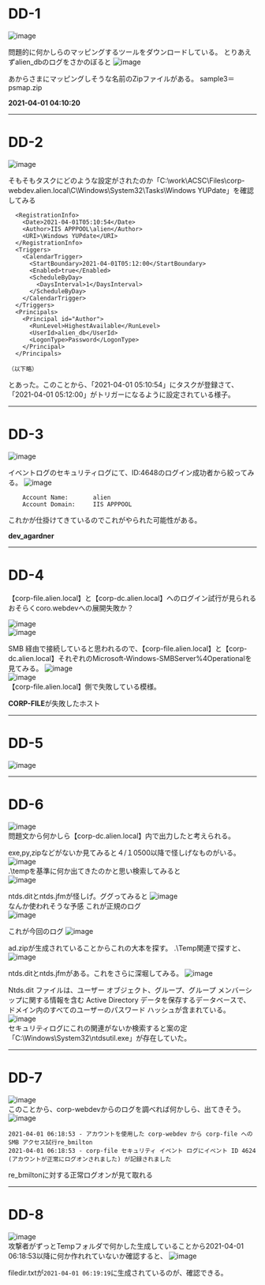 # DD-1
![image](https://github.com/user-attachments/assets/6c83db53-327c-4e79-a601-77cd28faee0b)  

問題的に何かしらのマッピングするツールをダウンロードしている。
とりあえずalien_dbのログをさかのぼると
![image](https://github.com/user-attachments/assets/27c32a73-ec7e-4a82-bd64-587e445f18a5)

あからさまにマッピングしそうな名前のZipファイルがある。
sample3＝psmap.zip

**2021-04-01 04:10:20**

***
# DD-2
![image](https://github.com/user-attachments/assets/2ac92264-ff02-4b22-92fe-2d1939ae90c7)

そもそもタスクにどのような設定がされたのか「C:\work\ACSC\Files\corp-webdev.alien.local\C\Windows\System32\Tasks\Windows YUPdate」を確認してみる
```Windows YUPdate
  <RegistrationInfo>
    <Date>2021-04-01T05:10:54</Date>
    <Author>IIS APPPOOL\alien</Author>
    <URI>\Windows YUPdate</URI>
  </RegistrationInfo>
  <Triggers>
    <CalendarTrigger>
      <StartBoundary>2021-04-01T05:12:00</StartBoundary>
      <Enabled>true</Enabled>
      <ScheduleByDay>
        <DaysInterval>1</DaysInterval>
      </ScheduleByDay>
    </CalendarTrigger>
  </Triggers>
  <Principals>
    <Principal id="Author">
      <RunLevel>HighestAvailable</RunLevel>
      <UserId>alien_db</UserId>
      <LogonType>Password</LogonType>
    </Principal>
  </Principals>

（以下略）
```
とあった。このことから、「2021-04-01 05:10:54」にタスクが登録さて、「2021-04-01 05:12:00」がトリガーになるように設定されている様子。


***
# DD-3
![image](https://github.com/user-attachments/assets/dd8986ad-62c8-47eb-a2dd-c3581a1b92e8)   

イベントログのセキュリティログにて、ID:4648のログイン成功者から絞ってみる。
![image](https://github.com/user-attachments/assets/5441c4b2-964c-4eb5-b7d2-21333225e86c)
```
	Account Name:		alien
	Account Domain:		IIS APPPOOL
```

これかが仕掛けてきているのでこれがやられた可能性がある。

**dev_agardner**

***
# DD-4
【corp-file.alien.local】と【corp-dc.alien.local】へのログイン試行が見られる
おそらくcoro.webdevへの展開失敗か？

![image](https://github.com/user-attachments/assets/af0bfb1e-aa33-41f1-bb96-9681e40a5672)    
![image](https://github.com/user-attachments/assets/6bcc10e0-5942-4536-a0ca-4a53f5087b6b)  

SMB 経由で接続していると思われるので、【corp-file.alien.local】と【corp-dc.alien.local】それぞれのMicrosoft-Windows-SMBServer%4Operationalを見てみる。
![image](https://github.com/user-attachments/assets/be8268ea-3cca-4630-a90b-b3f9186a9391)  
![image](https://github.com/user-attachments/assets/a5334940-d5a0-45c1-be27-1e8334f0a55d)  
【corp-file.alien.local】側で失敗している模様。

**CORP-FILE**が失敗したホスト

***
# DD-5
![image](https://github.com/user-attachments/assets/3e07c3c0-de97-4072-9cf0-429164c6d752)


***
# DD-6
![image](https://github.com/user-attachments/assets/2ae8fe50-40c3-47a5-957d-fdde9bd567c9)  
問題文から何かしら【corp-dc.alien.local】内で出力したと考えられる。

exe,py,zipなどがないか見てみると４/１0500以降で怪しげなものがいる。
![image](https://github.com/user-attachments/assets/a8323d02-ebab-4717-92c0-ce2874b7c422)  
.\tempを基準に何か出てきたのかと思い検索してみると  
![image](https://github.com/user-attachments/assets/1c3f088d-4510-4889-b20d-c3d8c22a2316)

ntds.ditとntds.jfmが怪しげ。ググってみると
![image](https://github.com/user-attachments/assets/eb6ee8eb-6eea-43fd-ba85-6600a9a63c0d)  
なんか使われそうな予感
これが正規のログ  
![image](https://github.com/user-attachments/assets/ebdbaefa-9764-4941-98cc-2bf6ace41ca9)


これが今回のログ
![image](https://github.com/user-attachments/assets/2dd6dee1-3120-4fea-8559-8538d636a7f2)  


ad.zipが生成されていることからこれの大本を探す。
.\Temp関連で探すと、  
![image](https://github.com/user-attachments/assets/da300eea-15b4-4425-902d-2ac9b90c2aab)

ntds.ditとntds.jfmがある。これをさらに深堀してみる。
![image](https://github.com/user-attachments/assets/be92280c-34dd-4ce0-b328-7fd4c6eaf636)  

Ntds.dit ファイルは、ユーザー オブジェクト、グループ、グループ メンバーシップに関する情報を含む Active Directory データを保存するデータベースで、ドメイン内のすべてのユーザーのパスワード ハッシュが含まれている。
![image](https://github.com/user-attachments/assets/b95e60e2-624e-4bf7-b1bd-f5cc6efb7fa4)  
セキュリティログにこれの関連がないか検索すると案の定「C:\Windows\System32\ntdsutil.exe」が存在していた。

***
# DD-7
![image](https://github.com/user-attachments/assets/0667eec2-bbed-4771-898d-57610470e7d4)  
このことから、corp-webdevからのログを調べれば何かしら、出てきそう。  
![image](https://github.com/user-attachments/assets/dda53a94-0c66-48af-b332-78ff15f8f11b)

```
2021-04-01 06:18:53 - アカウントを使用した corp-webdev から corp-file への SMB アクセス試行re_bmilton
2021-04-01 06:18:53 - corp-file セキュリティ イベント ログにイベント ID 4624 (アカウントが正常にログオンされました) が記録されました
```
re_bmiltonに対する正常ログオンが見て取れる

***
# DD-8
![image](https://github.com/user-attachments/assets/450b2a69-0c71-4284-af20-d97a96ac1b5f)  
攻撃者がずっとTempフォルダで何かした生成していることから2021-04-01 06:18:53以降に何か作れれていないか確認すると、
![image](https://github.com/user-attachments/assets/f425971e-3a6e-4ddc-b384-a7b44762d777)  

filedir.txtが`2021-04-01 06:19:19`に生成されているのが、確認できる。







